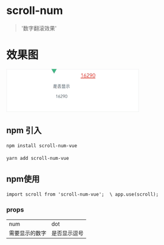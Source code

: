 <!--
 * @Author: your name
 * @Date: 2021-07-16 16:28:14
 * @LastEditTime: 2021-07-19 14:44:55
 * @LastEditors: Please set LastEditors
 * @Description: In User Settings Edit
 * @FilePath: /scroll-num-vue/README.md
-->
# scroll-num

> '数字翻滚效果'

# 效果图

![Image](https://raw.githubusercontent.com/wanghui159753/scroll-num/master/src/img/link.gif)


## npm 引入

``` bash
npm install scroll-num-vue

yarn add scroll-num-vue
```

## npm使用
`
import scroll from 'scroll-num-vue';  \
app.use(scroll);  
`

### props

<table>
  <tr>
    <td>num</td>
    <td>dot</td>
  </tr>
  <tr>
    <td>需要显示的数字</td>
    <td>是否显示逗号</td>
  </tr>
</table>

